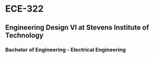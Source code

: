 # ECE-322
## Engineering Design VI at Stevens Institute of Technology
### Bachelor of Engineering - Electrical Engineering
